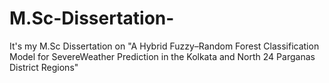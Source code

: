 # M.Sc-Dissertation-
It's my M.Sc Dissertation on "A Hybrid Fuzzy–Random Forest Classification Model for SevereWeather Prediction in the Kolkata and North 24 Parganas District Regions"
